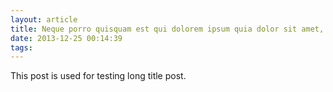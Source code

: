 ```yaml
---
layout: article
title: Neque porro quisquam est qui dolorem ipsum quia dolor sit amet, consectetur, adipisci velit
date: 2013-12-25 00:14:39
tags:
---
```


This post is used for testing long title post.
